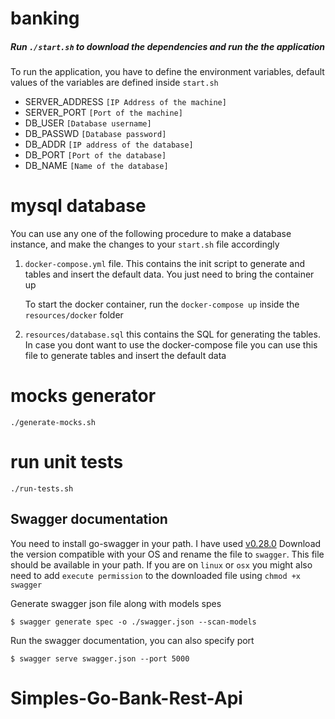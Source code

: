 # banking
##### Run `./start.sh` to download the dependencies and run the the application

To run the application, you have to define the environment variables, default values of the variables are defined inside `start.sh`

- SERVER_ADDRESS    `[IP Address of the machine]`
- SERVER_PORT       `[Port of the machine]`
- DB_USER           `[Database username]`
- DB_PASSWD         `[Database password]`
- DB_ADDR           `[IP address of the database]`
- DB_PORT           `[Port of the database]`
- DB_NAME           `[Name of the database]`

# mysql database
You can use any one of the following procedure to make a database instance, and make the changes to your `start.sh` file accordingly 
1. `docker-compose.yml` file. This contains the init script to generate and tables and insert the default data. You just need to bring the container up

    To start the docker container, run the `docker-compose up` inside the `resources/docker` folder
 
2. `resources/database.sql` this contains the SQL for generating the tables. In case you dont want to use the docker-compose file you can use this file to generate tables and insert the default data

# mocks generator
`./generate-mocks.sh`

# run unit tests
  `./run-tests.sh`

## Swagger documentation
You need to install go-swagger in your path. I have used [v0.28.0](https://github.com/go-swagger/go-swagger/releases/tag/v0.28.0)
Download the version compatible with your OS and rename the file to `swagger`. This file should be available in your path. If you are on `linux` or `osx` you might also need to add `execute permission` to the downloaded file using `chmod +x swagger`

Generate swagger json file along with models spes

```shell
$ swagger generate spec -o ./swagger.json --scan-models
```

Run the swagger documentation, you can also specify port
```shell
$ swagger serve swagger.json --port 5000
```
# Simples-Go-Bank-Rest-Api
